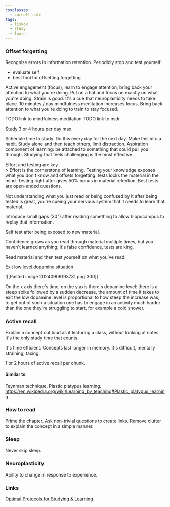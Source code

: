```yaml
---
cssclasses:
  - cornell-note
tags:
  - liskov
  - study
  - learn
---
```


### Offset forgetting

Recognise errors in information retention.
Periodicly stop and test yourself:
* evaluate self
* best tool for offsetting forgetting

Active engagement (focus), learn to engage attention, bring back your attention to what you're doing. Put on a hat and focus on exactly on what you're doing.
Strain is good. It's a cue that neuroplasticity needs to take place.
10 minutes / day mindfulness meditation increases focus.
Bring back attention to what you're doing to train to stay focused.

TODO link to mindfulness meditation
TODO link to nsdr


Study 3 or 4 hours per day max.

Schedule time to study. Do this every day for the next day. Make this into a habit.
Study alone and then teach others, limit distraction.
Aspiration component of learning: be attached to something that could pull you through.
Studying that feels challenging is the most effective. 

<aside>Effort and testing are key</aside>
> Effort is the cornerstone of learning. Testing your knowledge exposes what you don't know and offsets forgetting: tests locks the material in the mind. Testing right after gives 50% bonus in material retention. Best tests are open-ended questions.

Not understanding what you just read or being confused by it after being tested is great, you're cueing your nervous system that it needs to learn that material.

Introduce small gaps (30") after reading something to allow hippocampus to replay that information.

Self test after being exposed to new material.

Confidence grows as you read through material multiple times, but you haven't learned anything, it's false confidence, tests are king.

Read material and then test yourself on what you've read.

<aside>Exit low level dopamine situation</aside>

![[Pasted image 20240909193731.png|300]]

On the x axis there's time, on the y axis there's dopamine level: there is a steep spike followed by a sudden decrease, the amount of time it takes to exit the low dopamine level is proportional to how steep the increase was; to get out of such a situation one has to engage in an activity much harder than the one they're struggling to start, for example a cold shower.

### Active recall

Explain a concept out loud as if lecturing a class, without looking at notes.
It's the only study time that counts.

It's time efficient.
Concepts last longer in memory.
It's difficult, mentally straining, taxing.

1 or 2 hours of active recall per chunk.

#### Similar to

Feynman technique.
Plastic platypus learning.
https://en.wikipedia.org/wiki/Learning_by_teaching#Plastic_platypus_learning

### How to read 

Prime the chapter.
Ask non-trivial questions to create links.
Remove clutter to explain the concept in a simple manner.

### Sleep

Never skip sleep.

### Neuroplasticity

Ability to change in response to experience.


### Links

[Optimal Protocols for Studying & Learning](https://www.youtube.com/watch?v=ddq8JIMhz7c)
